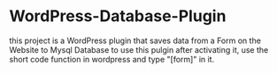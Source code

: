 # WordPress-Database-Plugin
this project is a WordPress plugin that saves data from a Form on the Website to Mysql Database
to use this pulgin after activating it, use the short code function in wordpress and type "[form]" in it.
